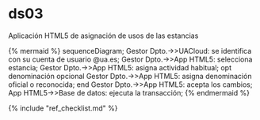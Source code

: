 # ds03

Aplicación HTML5 de asignación de usos de las estancias

{% mermaid %}
sequenceDiagram;
  Gestor Dpto.->>UACloud: se identifica con su cuenta de usuario @ua.es;
  Gestor Dpto.->>App HTML5: selecciona estancia;
  Gestor Dpto.->>App HTML5: asigna actividad habitual;
  opt denominación opcional
    Gestor Dpto.->>App HTML5: asigna denominación oficial o reconocida;
  end
  Gestor Dpto.->>App HTML5: acepta los cambios;
  App HTML5->>Base de datos: ejecuta la transacción;
{% endmermaid %}

{% include "ref_checklist.md" %}